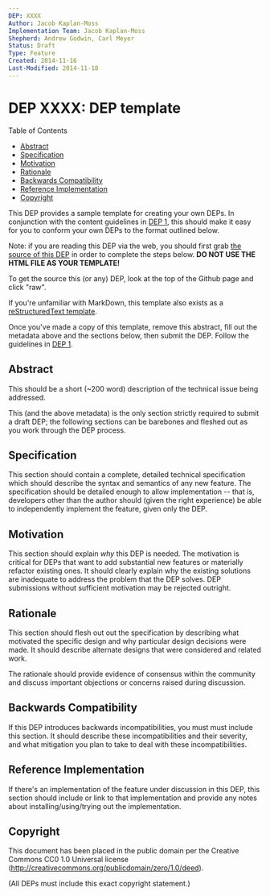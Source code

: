 ```yaml
---
DEP: XXXX
Author: Jacob Kaplan-Moss
Implementation Team: Jacob Kaplan-Moss
Shepherd: Andrew Godwin, Carl Meyer
Status: Draft
Type: Feature
Created: 2014-11-16
Last-Modified: 2014-11-18
---
```

# DEP XXXX: DEP template

Table of Contents
- [Abstract](#abstract)
- [Specification](#specification)
- [Motivation](#motivation)
- [Rationale](#rationale)
- [Backwards Compatibility](#backwards-compatibility)
- [Reference Implementation](#reference-implementation)
- [Copyright](#copyright)

This DEP provides a sample template for creating your own DEPs. In
conjunction with the content guidelines in [DEP
1](https://github.com/django/deps/final/0001-dep-process.rst), this
should make it easy for you to conform your own DEPs to the format
outlined below.

Note: if you are reading this DEP via the web, you should first grab
[the source of this
DEP](https://raw.githubusercontent.com/django/deps/template.md) in
order to complete the steps below. **DO NOT USE THE HTML FILE AS YOUR
TEMPLATE!**

To get the source this (or any) DEP, look at the top of the Github page
and click \"raw\".

If you\'re unfamiliar with MarkDown, this template also exists
as a [reStructuredText template](./template.rst).

Once you\'ve made a copy of this template, remove this abstract, fill
out the metadata above and the sections below, then submit the DEP.
Follow the guidelines in [DEP
1](https://github.com/django/deps/final/0001-dep-process.rst).

## Abstract

This should be a short (\~200 word) description of the technical issue
being addressed.

This (and the above metadata) is the only section strictly required to
submit a draft DEP; the following sections can be barebones and fleshed
out as you work through the DEP process.

## Specification

This section should contain a complete, detailed technical specification
which should describe the syntax and semantics of any new feature. The
specification should be detailed enough to allow implementation \-- that
is, developers other than the author should (given the right experience)
be able to independently implement the feature, given only the DEP.

## Motivation

This section should explain *why* this DEP is needed. The motivation is
critical for DEPs that want to add substantial new features or
materially refactor existing ones. It should clearly explain why the
existing solutions are inadequate to address the problem that the DEP
solves. DEP submissions without sufficient motivation may be rejected
outright.

## Rationale

This section should flesh out out the specification by describing what
motivated the specific design and why particular design decisions were
made. It should describe alternate designs that were considered and
related work.

The rationale should provide evidence of consensus within the community
and discuss important objections or concerns raised during discussion.

## Backwards Compatibility

If this DEP introduces backwards incompatibilities, you must must
include this section. It should describe these incompatibilities and
their severity, and what mitigation you plan to take to deal with these
incompatibilities.

## Reference Implementation

If there\'s an implementation of the feature under discussion in this
DEP, this section should include or link to that implementation and
provide any notes about installing/using/trying out the implementation.

## Copyright

This document has been placed in the public domain per the Creative
Commons CC0 1.0 Universal license
(<http://creativecommons.org/publicdomain/zero/1.0/deed>).

(All DEPs must include this exact copyright statement.)
